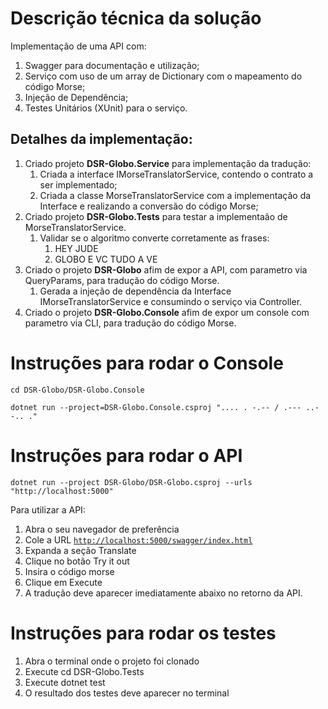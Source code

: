 # **Descrição técnica da solução**

Implementação de uma API com:

1.  Swagger para documentação e utilização;
2.  Serviço com uso de um array de Dictionary com o mapeamento do código Morse;
3.  Injeção de Dependência;
4.  Testes Unitários (XUnit) para o serviço.

## **Detalhes da implementação:** 

1.  Criado projeto **DSR-Globo.Service** para implementação da tradução:
    1.  Criada a interface IMorseTranslatorService, contendo o contrato a ser implementado;
    2.  Criada a classe MorseTranslatorService com a implementação da Interface e realizando a conversão do código Morse;
2.  Criado projeto **DSR-Globo.Tests** para testar a implementaão de MorseTranslatorService.
    1.  Validar se o algoritmo converte corretamente as frases:
        1.  HEY JUDE
        2.  GLOBO E VC TUDO A VE
3.  Criado o projeto **DSR-Globo** afim de expor a API, com parametro via QueryParams, para tradução do código Morse.
    1.  Gerada a injeção de dependência da Interface IMorseTranslatorService e consumindo o serviço via Controller.
4.  Criado o projeto **DSR-Globo.Console** afim de expor um console com parametro via CLI, para tradução do código Morse.    

# Instruções para rodar o Console
`cd DSR-Globo/DSR-Globo.Console`

`dotnet run --project=DSR-Globo.Console.csproj ".... . -.-- / .--- ..- -.. ."`

# Instruções para rodar o API
`dotnet run --project DSR-Globo/DSR-Globo.csproj --urls "http://localhost:5000"`

Para utilizar a API:

1.  Abra o seu navegador de preferência
2.  Cole a URL [`http://localhost:5000/swagger/index.html`](http://localhost:5000/swagger/index.html)
3.  Expanda a seção Translate
4.  Clique no botão Try it out
5.  Insira o código morse
6.  Clique em Execute
7.  A tradução deve aparecer imediatamente abaixo no retorno da API.

# Instruções para rodar os testes

1.  Abra o terminal onde o projeto foi clonado
2.  Execute cd DSR-Globo.Tests
3.  Execute dotnet test
4.  O resultado dos testes deve aparecer no terminal
